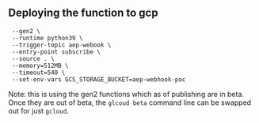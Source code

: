 ## Deploying the function to gcp

```gcloud beta functions deploy aep-pubsub-function-test \
 --gen2 \
 --runtime python39 \
 --trigger-topic aep-webook \
 --entry-point subscribe \
 --source . \
 --memory=512MB \
 --timeout=540 \
 --set-env-vars GCS_STORAGE_BUCKET=aep-webhook-poc
 ```

Note: this is using the gen2 functions which as of publishing are in beta. Once they are out of beta, the ```glcoud beta``` command line can be swapped out for just ```gcloud```.